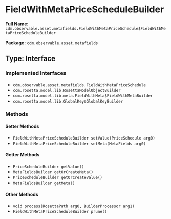 # FieldWithMetaPriceScheduleBuilder

**Full Name:** `cdm.observable.asset.metafields.FieldWithMetaPriceSchedule$FieldWithMetaPriceScheduleBuilder`

**Package:** `cdm.observable.asset.metafields`

## Type: Interface

### Implemented Interfaces

- `cdm.observable.asset.metafields.FieldWithMetaPriceSchedule`
- `com.rosetta.model.lib.RosettaModelObjectBuilder`
- `com.rosetta.model.lib.meta.FieldWithMeta$FieldWithMetaBuilder`
- `com.rosetta.model.lib.GlobalKey$GlobalKeyBuilder`

### Methods

#### Setter Methods

- `FieldWithMetaPriceScheduleBuilder setValue(PriceSchedule arg0)`
- `FieldWithMetaPriceScheduleBuilder setMeta(MetaFields arg0)`

#### Getter Methods

- `PriceScheduleBuilder getValue()`
- `MetaFieldsBuilder getOrCreateMeta()`
- `PriceScheduleBuilder getOrCreateValue()`
- `MetaFieldsBuilder getMeta()`

#### Other Methods

- `void process(RosettaPath arg0, BuilderProcessor arg1)`
- `FieldWithMetaPriceScheduleBuilder prune()`

